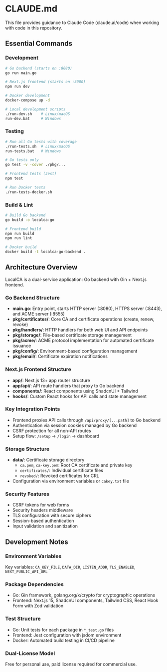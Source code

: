 # CLAUDE.md

This file provides guidance to Claude Code (claude.ai/code) when working with code in this repository.

## Essential Commands

### Development
```bash
# Go backend (starts on :8080)
go run main.go

# Next.js frontend (starts on :3000)
npm run dev

# Docker development
docker-compose up -d

# Local development scripts
./run-dev.sh    # Linux/macOS
run-dev.bat     # Windows
```

### Testing
```bash
# Run all Go tests with coverage
./run-tests.sh  # Linux/macOS
run-tests.bat   # Windows

# Go tests only
go test -v -cover ./pkg/...

# Frontend tests (Jest)
npm test

# Run Docker tests
./run-tests-docker.sh
```

### Build & Lint
```bash
# Build Go backend
go build -o localca-go

# Frontend build
npm run build
npm run lint

# Docker build
docker build -t localca-go-backend .
```

## Architecture Overview

LocalCA is a dual-service application: Go backend with Gin + Next.js frontend.

### Go Backend Structure
- **main.go**: Entry point, starts HTTP server (:8080), HTTPS server (:8443), and ACME server (:8555)
- **pkg/certificates/**: Core CA and certificate operations (create, renew, revoke)
- **pkg/handlers/**: HTTP handlers for both web UI and API endpoints
- **pkg/storage/**: File-based certificate storage management
- **pkg/acme/**: ACME protocol implementation for automated certificate issuance
- **pkg/config/**: Environment-based configuration management
- **pkg/email/**: Certificate expiration notifications

### Next.js Frontend Structure
- **app/**: Next.js 13+ app router structure
- **app/api/**: API route handlers that proxy to Go backend
- **components/**: React components using ShadcnUI + Tailwind
- **hooks/**: Custom React hooks for API calls and state management

### Key Integration Points
- Frontend proxies API calls through `/api/proxy/[...path]` to Go backend
- Authentication via session cookies managed by Go backend
- CSRF protection for all non-API routes
- Setup flow: `/setup` → `/login` → dashboard

### Storage Structure
- **data/**: Certificate storage directory
  - `ca.pem`, `ca-key.pem`: Root CA certificate and private key
  - `certificates/`: Individual certificate files
  - `revoked/`: Revoked certificates for CRL
- Configuration via environment variables or `cakey.txt` file

### Security Features
- CSRF tokens for web forms
- Security headers middleware
- TLS configuration with secure ciphers
- Session-based authentication
- Input validation and sanitization

## Development Notes

### Environment Variables
Key variables: `CA_KEY_FILE`, `DATA_DIR`, `LISTEN_ADDR`, `TLS_ENABLED`, `NEXT_PUBLIC_API_URL`

### Package Dependencies
- Go: Gin framework, golang.org/x/crypto for cryptographic operations
- Frontend: Next.js 15, ShadcnUI components, Tailwind CSS, React Hook Form with Zod validation

### Test Structure
- Go: Unit tests for each package in `*_test.go` files
- Frontend: Jest configuration with jsdom environment
- Docker: Automated build testing in CI/CD pipeline

### Dual-License Model
Free for personal use, paid license required for commercial use.